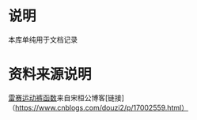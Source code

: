 # 说明

本库单纯用于文档记录

# 资料来源说明
[雷赛运动裤函数](https://github.com/MavisTok/Host-computer/blob/main/Motion%20Control/Lei)来自宋桓公博客[链接]（https://www.cnblogs.com/douzi2/p/17002559.html）
